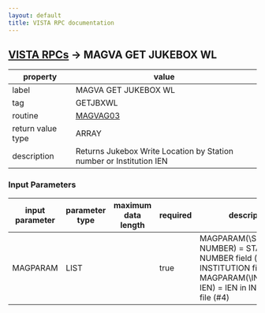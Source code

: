 ```yaml
---
layout: default
title: VISTA RPC documentation
---
```




## [VISTA RPCs](TableOfContent.md) &#8594; MAGVA GET JUKEBOX WL 

 property | value 
--- | --- 
 label | MAGVA GET JUKEBOX WL
 tag | GETJBXWL
 routine | [MAGVAG03](http://code.osehra.org/dox/Routine_MAGVAG03_source.html)
 return value type | ARRAY
 description | Returns Jukebox Write Location by Station number or Institution IEN

### Input Parameters

| input parameter | parameter type | maximum data length | required | description | 
| --- | --- | --- | --- | --- | 
| MAGPARAM | LIST |  | true |  MAGPARAM(\STATION NUMBER\) = STATION NUMBER field (#4,99) in INSTITUTION file (#4) or MAGPARAM(\INSTITUTION IEN\) = IEN in INSTITUTION file (#4) | 